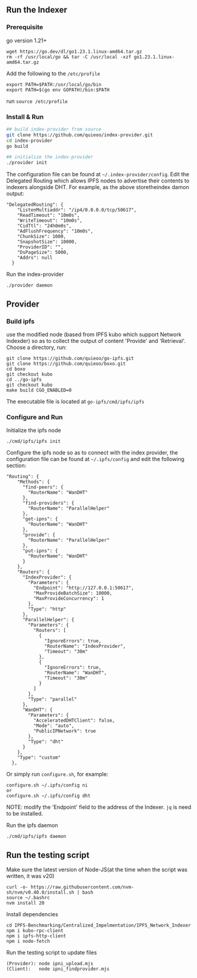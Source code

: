## Run the Indexer

### Prerequisite
go version 1.21+
```
wget https://go.dev/dl/go1.23.1.linux-amd64.tar.gz
rm -rf /usr/local/go && tar -C /usr/local -xzf go1.23.1.linux-amd64.tar.gz
```
Add the following to the `/etc/profile`
```
export PATH=$PATH:/usr/local/go/bin
export PATH=$(go env GOPATH)/bin:$PATH
```
run `source /etc/profile`

### Install & Run
```bash
## build index-provider from source
git clone https://github.com/quieoo/index-provider.git
cd index-provider
go build

## initialize the index-provider
./provider init
```

The configuration file can be found at `~/.index-provider/config`.
Edit the Delegated Routing which allows IPFS nodes to advertise their contents to indexers alongside DHT. For example, as the above storetheindex damon output: 
```
"DelegatedRouting": {
    "ListenMultiaddr": "/ip4/0.0.0.0/tcp/50617",
    "ReadTimeout": "10m0s",
    "WriteTimeout": "10m0s",
    "CidTtl": "24h0m0s",
    "AdFlushFrequency": "10m0s",
    "ChunkSize": 1000,
    "SnapshotSize": 10000,
    "ProviderID": "",
    "DsPageSize": 5000,
    "Addrs": null
  }
```

Run the index-provider
```
./provider daemon
```

## Provider
### Build ipfs

use the modified node (based from IPFS kubo which support Network Indexder) so as to collect the output of content 'Provide' and 'Retrieval'. Choose a directory, run: 
```
git clone https://github.com/quieoo/go-ipfs.git
git clone https://github.com/quieoo/boxo.git
cd boxo
git checkout kubo
cd ../go-ipfs
git checkout kubo
make build CGO_ENABLED=0
```
The executable file is located at `go-ipfs/cmd/ipfs/ipfs`


### Configure and Run
Initialize the ipfs node
```
./cmd/ipfs/ipfs init
```

Configure the ipfs node so as to connect with the index provider, the configuration file can be found at `~/.ipfs/config` and edit the following section:
```
"Routing": {
    "Methods": {
      "find-peers": {
        "RouterName": "WanDHT"
      },
      "find-providers": {
        "RouterName": "ParallelHelper"
      },
      "get-ipns": {
        "RouterName": "WanDHT"
      },
      "provide": {
        "RouterName": "ParallelHelper"
      },
      "put-ipns": {
        "RouterName": "WanDHT"
      }
    },
    "Routers": {
      "IndexProvider": {
        "Parameters": {
          "Endpoint": "http://127.0.0.1:50617",
          "MaxProvideBatchSize": 10000,
          "MaxProvideConcurrency": 1
        },
        "Type": "http"
      },
      "ParallelHelper": {
        "Parameters": {
          "Routers": [
            {
              "IgnoreErrors": true,
              "RouterName": "IndexProvider",
              "Timeout": "30m"
            },
            {
              "IgnoreErrors": true,
              "RouterName": "WanDHT",
              "Timeout": "30m"
            }
          ]
        },
        "Type": "parallel"
      },
      "WanDHT": {
        "Parameters": {
          "AcceleratedDHTClient": false,
          "Mode": "auto",
          "PublicIPNetwork": true
        },
        "Type": "dht"
      }
    },
    "Type": "custom"
  },
```

Or simply run `configure.sh`, for example:
```
configure.sh ~/.ipfs/config ni
or
configure.sh ~/.ipfs/config dht
```
NOTE: modify the 'Endpoint' field to the address of the Indexer. `jq` is need to be installed.

Run the ipfs daemon
```
./cmd/ipfs/ipfs daemon
```

## Run the testing script

Make sure the latest version of Node-JS(at the time when the script was written, it was v20)
```
curl -o- https://raw.githubusercontent.com/nvm-sh/nvm/v0.40.0/install.sh | bash
source ~/.bashrc
nvm install 20
```

Install dependencies
```
cd IPFS-Benchmarking/Centralized_Impelmentation/IPFS_Network_Indexer
npm i kubo-rpc-client
npm i ipfs-http-client
npm i node-fetch
```
Run the testing script to update files
```
(Provider): node ipni_upload.mjs
(Client):   node ipni_findprovider.mjs
```
